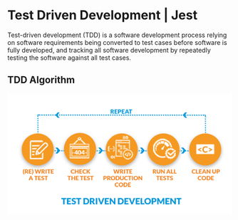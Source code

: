 # Test Driven Development | Jest

Test-driven development (TDD) is a software development process relying on software requirements being converted to test cases before software is fully developed, and tracking all software development by repeatedly testing the software against all test cases.

## TDD Algorithm

<div align="center">
<img src="./img/TDD.png" alt="Your Image">
</div>
